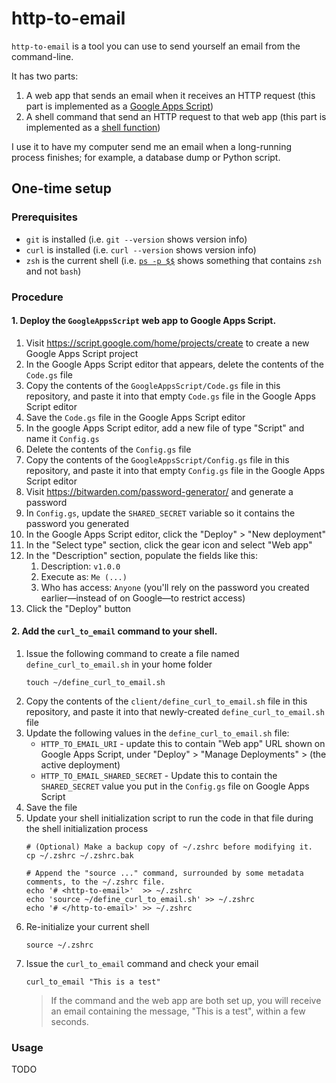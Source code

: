 # http-to-email

`http-to-email` is a tool you can use to send yourself an email from the command-line.

It has two parts:

1. A web app that sends an email when it receives an HTTP request (this part is implemented as a [Google Apps Script](https://www.google.com/script/start/))
2. A shell command that send an HTTP request to that web app (this part is implemented as a [shell function](https://github.com/rothgar/mastering-zsh/blob/master/docs/helpers/functions.md))

I use it to have my computer send me an email when a long-running process finishes; for example, a database dump or Python script.

## One-time setup

### Prerequisites

- `git` is installed (i.e. `git --version` shows version info)
- `curl` is installed (i.e. `curl --version` shows version info)
- `zsh` is the current shell (i.e. [`ps -p $$`](https://askubuntu.com/a/590903) shows something that contains `zsh` and not `bash`)

### Procedure

#### 1. Deploy the `GoogleAppsScript` web app to Google Apps Script.

1. Visit https://script.google.com/home/projects/create to create a new Google Apps Script project
1. In the Google Apps Script editor that appears, delete the contents of the `Code.gs` file
1. Copy the contents of the `GoogleAppsScript/Code.gs` file in this repository, and paste it into that empty `Code.gs` file in the Google Apps Script editor
1. Save the `Code.gs` file in the Google Apps Script editor
1. In the google Apps Script editor, add a new file of type "Script" and name it `Config.gs`
1. Delete the contents of the `Config.gs` file
1. Copy the contents of the `GoogleAppsScript/Config.gs` file in this repository, and paste it into that empty `Config.gs` file in the Google Apps Script editor
1. Visit https://bitwarden.com/password-generator/ and generate a password
1. In `Config.gs`, update the `SHARED_SECRET` variable so it contains the password you generated
1. In the Google Apps Script editor, click the "Deploy" > "New deployment"
1. In the "Select type" section, click the gear icon and select "Web app"
1. In the "Description" section, populate the fields like this:
    1. Description: `v1.0.0`
    1. Execute as: `Me (...)`
    1. Who has access: `Anyone` (you'll rely on the password you created earlier—instead of on Google—to restrict access)
1. Click the "Deploy" button

#### 2. Add the `curl_to_email` command to your shell.

1. Issue the following command to create a file named `define_curl_to_email.sh` in your home folder
    ```shell
    touch ~/define_curl_to_email.sh
    ```
1. Copy the contents of the `client/define_curl_to_email.sh` file in this repository, and paste it into that newly-created `define_curl_to_email.sh` file
1. Update the following values in the `define_curl_to_email.sh` file:
    - `HTTP_TO_EMAIL_URI` - update this to contain "Web app" URL shown on Google Apps Script, under "Deploy" > "Manage Deployments" > (the active deployment)
    - `HTTP_TO_EMAIL_SHARED_SECRET` - Update this to contain the `SHARED_SECRET` value you put in the `Config.gs` file on Google Apps Script
1. Save the file
1. Update your shell initialization script to run the code in that file during the shell initialization process
    ```shell
    # (Optional) Make a backup copy of ~/.zshrc before modifying it.
    cp ~/.zshrc ~/.zshrc.bak

    # Append the "source ..." command, surrounded by some metadata comments, to the ~/.zshrc file.
    echo '# <http-to-email>'  >> ~/.zshrc
    echo 'source ~/define_curl_to_email.sh' >> ~/.zshrc
    echo '# </http-to-email>' >> ~/.zshrc
    ```
1. Re-initialize your current shell
    ```shell
    source ~/.zshrc
    ```
1. Issue the `curl_to_email` command and check your email
    ```shell
    curl_to_email "This is a test"
    ```
    > If the command and the web app are both set up, you will receive an email containing the message, "This is a test", within a few seconds.

### Usage

TODO